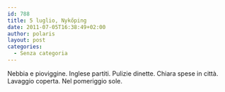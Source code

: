 ```yaml
---
id: 788
title: 5 luglio, Nykőping
date: 2011-07-05T16:38:49+02:00
author: polaris
layout: post
categories:
  - Senza categoria
---
```

Nebbia e pioviggine. Inglese partiti. Pulizie dinette. Chiara spese in città. Lavaggio coperta. Nel pomeriggio sole.